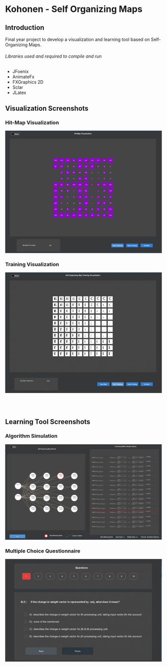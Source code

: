 # Kohonen - Self Organizing Maps

## Introduction
Final year project to develop a visualization and learning tool based on Self-Organizing Maps.

###### Libraries used and required to compile and run
* JFoenix 
* AnimateFx 
* FXGraphics 2D
* Sclar   
* JLatex


## Visualization Screenshots


###                                                  Hit-Map Visualization
![HitMap](https://github.com/farhan-tariq/Kohonen-Self-Organizing-Map-/blob/master/src/Screenshots/Hit-Map.JPG)
  
###                                                  Training Visualization
![Training Visualization](https://github.com/farhan-tariq/Kohonen-Self-Organizing-Map-/blob/master/src/Screenshots/Network_Training_Simulation.jpg)

<br></br>
## Learning Tool Screenshots

###                                                    Algorithm Simulation
![Simulation of the Algorithm](https://github.com/farhan-tariq/Kohonen-Self-Organizing-Map-/blob/master/src/Screenshots/Algorithm_Simulation.jpg)

###                                                    Multiple Choice Questionnaire
![MCQ](https://github.com/farhan-tariq/Kohonen-Self-Organizing-Map-/blob/master/src/Screenshots/Multiple%20Choice%20Questionnaire.JPG)






